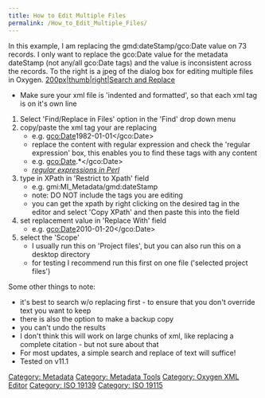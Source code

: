 ```yaml
---
title: How to Edit Multiple Files
permalink: /How_to_Edit_Multiple_Files/
---
```


In this example, I am replacing the gmd:dateStamp/gco:Date value on 73 records. I only want to replace the gco:Date value for the metadata dateStamp (not any/all gco:Date tags) and the value is inconsistent across the records. To the right is a jpeg of the dialog box for editing multiple files in Oxygen. [200px|thumb|right|Search and Replace](/Image:OxygenReplace.jpg "wikilink")

-   Make sure your xml file is 'indented and formatted', so that each xml tag is on it's own line

1.  Select 'Find/Replace in Files' option in the 'Find' drop down menu
2.  copy/paste the xml tag your are replacing
    -   e.g. <gco:Date>1982-01-01</gco:Date>
    -   replace the content with regular expression and check the 'regular expression' box, this enables you to find these tags with any content
    -   e.g. <gco:Date>.\*</gco:Date>
    -   *[regular expressions in Perl](http://www.cs.tut.fi/~jkorpela/perl/regexp.html)*
3.  type in XPath in 'Restrict to Xpath' field
    -   e.g. gmi:MI_Metadata/gmd:dateStamp
    -   note: DO NOT include the tags you are editing
    -   you can get the xpath by right clicking on the desired tag in the editor and select 'Copy XPath' and then paste this into the field
4.  set replacement value in 'Replace With' field
    -   e.g. <gco:Date>2010-01-20</gco:Date>
5.  select the 'Scope'
    -   I usually run this on 'Project files', but you can also run this on a desktop directory
    -   for testing I recommend run this first on one file ('selected project files')

Some other things to note:

-   it's best to search w/o replacing first - to ensure that you don't override text you want to keep
-   there is also the option to make a backup copy
-   you can't undo the results
-   I don't think this will work on large chunks of xml, like replacing a complete citation - but not sure about that
-   For most updates, a simple search and replace of text will suffice!
-   Tested on v11.1

[Category: Metadata](/Category:_Metadata "wikilink") [Category: Metadata Tools](/Category:_Metadata_Tools "wikilink") [Category: Oxygen XML Editor](/Category:_Oxygen_XML_Editor "wikilink") [Category: ISO 19139](/Category:_ISO_19139 "wikilink") [Category: ISO 19115](/Category:_ISO_19115 "wikilink")